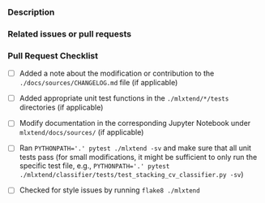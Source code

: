 ### Description

<!--  
Please insert a brief description of the Pull request here
-->

### Related issues or pull requests

<!--  
If applicable, please link related issues/pull request here. E.g.,   
Fixes #366
-->

### Pull Request Checklist

- [ ] Added a note about the modification or contribution to the `./docs/sources/CHANGELOG.md` file (if applicable)
- [ ] Added appropriate unit test functions in the `./mlxtend/*/tests` directories (if applicable)
- [ ] Modify documentation in the corresponding Jupyter Notebook under `mlxtend/docs/sources/` (if applicable)
- [ ] Ran `PYTHONPATH='.' pytest ./mlxtend -sv` and make sure that all unit tests pass (for small modifications, it might be sufficient to only run the specific test file, e.g., `PYTHONPATH='.' pytest ./mlxtend/classifier/tests/test_stacking_cv_classifier.py -sv`)
- [ ] Checked for style issues by running `flake8 ./mlxtend`


<!--NOTE  
Due to the improved GitHub UI, the squashing of commits is no longer necessary.
Please DO NOT SQUASH commits since they help with keeping track of the changes during the discussion).
For more information and instructions, please see http://rasbt.github.io/mlxtend/contributing/  
-->
